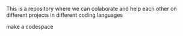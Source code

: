This is a repository where we can colaborate and help each other on different projects in different coding languages

make a codespace
